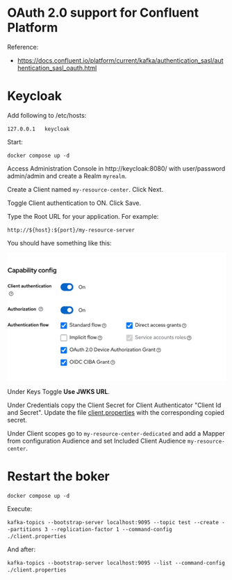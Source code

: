 # OAuth 2.0 support for Confluent Platform 

Reference:
- https://docs.confluent.io/platform/current/kafka/authentication_sasl/authentication_sasl_oauth.html


# Keycloak

Add following to /etc/hosts:

```
127.0.0.1	keycloak
```

Start:

```shell
docker compose up -d
```

Access Administration Console in http://keycloak:8080/ with user/password admin/admin and create a Realm `myrealm`.

Create a Client named `my-resource-center`. Click Next. 

Toggle Client authentication to ON. Click Save.

Type the Root URL for your application. For example:

```
http://${host}:${port}/my-resource-server
```

You should have something like this:

![Capability Config](kc-1.jpg)

Under Keys Toggle **Use JWKS URL**.

Under Credentials copy the Client Secret for Client Authenticator "Client Id and Secret". Update the file [client.properties](./client.properties) with the corresponding copied secret.     

Under Client scopes go to `my-resource-center-dedicated` and add a Mapper from configuration Audience and set Included Client Audience `my-resource-center`.

# Restart the boker

```shell
docker compose up -d
```

Execute:

```shell
kafka-topics --bootstrap-server localhost:9095 --topic test --create --partitions 3 --replication-factor 1 --command-config ./client.properties
```

And after:

```shell
kafka-topics --bootstrap-server localhost:9095 --list --command-config ./client.properties
```